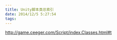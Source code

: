 ```yaml
---
title: Unity脚本类总索引
date: 2014/12/5 5:27:54
tags:
---
```



http://game.ceeger.com/Script/index.Classes.html#t
